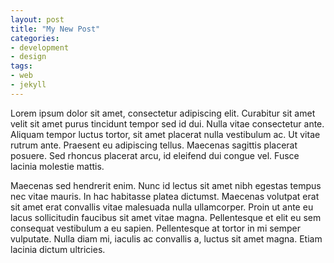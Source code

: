 ```yaml
---
layout: post
title: "My New Post"
categories: 
- development
- design
tags: 
- web
- jekyll
---
```


Lorem ipsum dolor sit amet, consectetur adipiscing elit. Curabitur sit amet velit sit amet purus tincidunt tempor sed id dui. Nulla vitae consectetur ante. Aliquam tempor luctus tortor, sit amet placerat nulla vestibulum ac. Ut vitae rutrum ante. Praesent eu adipiscing tellus. Maecenas sagittis placerat posuere. Sed rhoncus placerat arcu, id eleifend dui congue vel. Fusce lacinia molestie mattis.

Maecenas sed hendrerit enim. Nunc id lectus sit amet nibh egestas tempus nec vitae mauris. In hac habitasse platea dictumst. Maecenas volutpat erat sit amet erat convallis vitae malesuada nulla ullamcorper. Proin ut ante eu lacus sollicitudin faucibus sit amet vitae magna. Pellentesque et elit eu sem consequat vestibulum a eu sapien. Pellentesque at tortor in mi semper vulputate. Nulla diam mi, iaculis ac convallis a, luctus sit amet magna. Etiam lacinia dictum ultricies.
